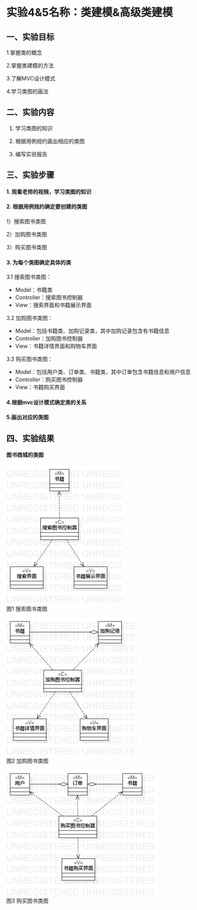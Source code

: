 # 实验4&5名称：类建模&高级类建模

## 一、实验目标
  1.掌握类的概念
	
  2.掌握类建模的方法
	
  3.了解MVC设计模式
	
  4.学习类图的画法
## 二、实验内容

   1. 学习类图的知识
   
   2. 根据用例规约画出相应的类图
   
   3. 编写实验报告
## 三、实验步骤
#### 1. 观看老师的视频，学习类图的知识

#### 2. 根据用例规约确定要创建的类图

  1）搜索图书类图
  
  2）加购图书类图
  
  3）购买图书类图
	  
#### 3. 为每个类图确定具体的类

  3.1 搜索图书类图： 
  - Model：书籍类
  - Controller：搜索图书控制器
  - View：搜索界面和书籍展示界面
    
  3.2 加购图书类图：
  - Model：包括书籍类、加购记录类，其中加购记录包含有书籍信息
  - Controller：加购图书控制器
  - View：书籍详情界面和购物车界面 
    
  3.3 购买图书类图：
  - Model：包括用户类、订单类、书籍类，其中订单包含书籍信息和用户信息
  - Controller：购买图书控制器
  - View：书籍购买界面 
		
#### 4.根据mvc设计模式确定类的关系

#### 5.画出对应的类图

## 四、实验结果

#### 图书商城的类图 

![搜索图书类图](./lab4&5_ClassDiagram1.jpg)  
图1 搜索图书类图

![加购图书类图](./lab4&5_ClassDiagram2.jpg)  
图2 加购图书类图

![购买图书类图](./lab4&5_ClassDiagram3.jpg)  
图3 购买图书类图